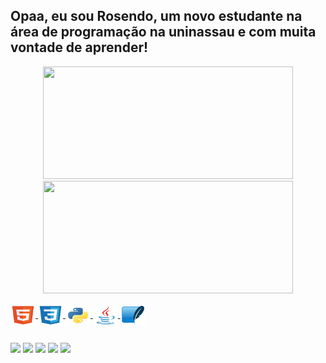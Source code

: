## Opaa, eu sou Rosendo, um novo estudante na área de programação na uninassau e com muita vontade de aprender!
<div align="center">
  <a href="https://github.com/ewertonrosendo">
  <img width ="400em" height="180em" src="https://github-readme-stats.vercel.app/api?username=ewertonrosendo&show_icons=true&theme=dracula&include_all_commits=true&count_private=true"/>
  <img width ="400em" height="180em" src="https://github-readme-stats.vercel.app/api/top-langs/?username=ewertonrosendo&layout=compact&langs_count=7&theme=dracula"/>
</div>
<div style="display: inline_block"><br>
  <img align="center" alt="Rafa-HTML" height="30" width="40" src="https://raw.githubusercontent.com/devicons/devicon/master/icons/html5/html5-original.svg">
  <img align="center" alt="Rafa-CSS" height="30" width="40" src="https://raw.githubusercontent.com/devicons/devicon/master/icons/css3/css3-original.svg">
  <img align="center" alt="Rafa-Python" height="30" width="40" src="https://raw.githubusercontent.com/devicons/devicon/master/icons/python/python-original.svg">
  <img align="center" alt="Rafa-java" height="30" width="40" src="https://raw.githubusercontent.com/devicons/devicon/master/icons/java/java-original.svg">
  <img align="center" alt="Rafa-sqlite" height="30" width="40" src="https://raw.githubusercontent.com/devicons/devicon/master/icons/sqlite/sqlite-original.svg">
  
  
  ##
 
<div> 
  <a href="https://www.instagram.com/ewertonrosendo/" target="_blank"><img src="https://img.shields.io/badge/-Instagram-%23E4405F?style=for-the-badge&logo=instagram&logoColor=white" target="_blank"></a>
 	<a href="https://www.twitch.tv/ewertonrosendo" target="_blank"><img src="https://img.shields.io/badge/Twitch-9146FF?style=for-the-badge&logo=twitch&logoColor=white" target="_blank"></a>
 <a href="https://discord.gg/RURCTFfTzz" target="_blank"><img src="https://img.shields.io/badge/Discord-7289DA?style=for-the-badge&logo=discord&logoColor=white" target="_blank"></a> 
  <a href = "mailto:ewerton.rosendo15@gmail.com"><img src="https://img.shields.io/badge/-Gmail-%23333?style=for-the-badge&logo=gmail&logoColor=white" target="_blank"></a>
  <a href="https://www.linkedin.com/in/ewerton-rosendo-643105219/" target="_blank"><img src="https://img.shields.io/badge/-LinkedIn-%230077B5?style=for-the-badge&logo=linkedin&logoColor=white" target="_blank"></a> 
 
 
</div>
